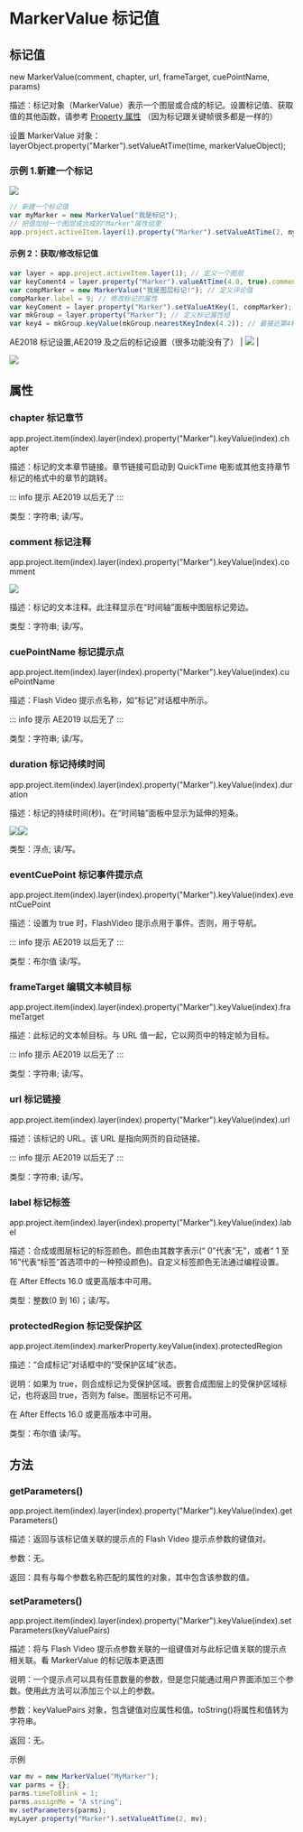 # MarkerValue 标记值

## 标记值

new MarkerValue(comment, chapter, url, frameTarget, cuePointName, params)

描述：标记对象（MarkerValue）表示一个图层或合成的标记。设置标记值、获取值的其他函数，请参考 [Property
属性](https://www.yuelili.com/docs/ae-script/property-property/#62-toc-title)
（因为标记跟关键帧很多都是一样的）

设置 MarkerValue 对象：layerObject.property("Marker").setValueAtTime(time,
markerValueObject);

### 示例 1.新建一个标记

![](https://cdn.yuelili.com/20211012172953.png)

```javascript
// 新建一个标记值
var myMarker = new MarkerValue("我是标记");
// 把值加给一个图层或合成的"Marker"属性组里
app.project.activeItem.layer(1).property("Marker").setValueAtTime(2, myMarker);
```

#### 示例 2：获取/修改标记值

```javascript
var layer = app.project.activeItem.layer(1); // 定义一个图层
var keyComent4 = layer.property("Marker").valueAtTime(4.0, true).comment; // "获取"第4秒标记的评论
var compMarker = new MarkerValue("我是图层标记!"); // 定义评论值
compMarker.label = 9; // 修改标记的属性
var keyComent = layer.property("Marker").setValueAtKey(1, compMarker); // "修改"图层第1个标记的评论
var mkGroup = layer.property("Marker"); // 定义标记属性组
var key4 = mkGroup.keyValue(mkGroup.nearestKeyIndex(4.2)); // 最接近第4秒的标记
```

AE2018 标记设置,AE2019 及之后的标记设置（很多功能没有了）
| ![](https://mir.yuelili.com/wp-content/uploads/2021/07/0b35a735cb997a6be046c7fdd0c7afda.png) |

![](https://cdn.yuelili.com/20211012172447.png)

## 属性

### chapter 标记章节

app.project.item(index).layer(index).property("Marker").keyValue(index).chapter

描述：标记的文本章节链接。章节链接可启动到 QuickTime 电影或其他支持章节标记的格式中的章节的跳转。

::: info 提示
AE2019 以后无了
:::

类型：字符串; 读/写。

### comment 标记注释

app.project.item(index).layer(index).property("Marker").keyValue(index).comment

![](https://mir.yuelili.com/wp-content/uploads/2021/07/e0cf48ac32bf73ec5c21fa299c628a00.png)

描述：标记的文本注释。此注释显示在“时间轴”面板中图层标记旁边。

类型：字符串; 读/写。

### cuePointName 标记提示点

app.project.item(index).layer(index).property("Marker").keyValue(index).cuePointName

描述：Flash Video 提示点名称，如“标记”对话框中所示。

::: info 提示
AE2019 以后无了
:::

类型：字符串; 读/写。

### duration 标记持续时间

app.project.item(index).layer(index).property("Marker").keyValue(index).duration

描述：标记的持续时间(秒)。在“时间轴”面板中显示为延伸的短条。

![](https://mir.yuelili.com/wp-content/uploads/2021/07/ecdbe12134b54e7cd42f303303d6a5da.png)![](https://mir.yuelili.com/wp-content/uploads/2021/07/704398044a329bcb6c81eb44e3cc63f9.png)

类型：浮点; 读/写。

### eventCuePoint 标记事件提示点

app.project.item(index).layer(index).property("Marker").keyValue(index).eventCuePoint

描述：设置为 true 时，FlashVideo 提示点用于事件。否则，用于导航。

::: info 提示
AE2019 以后无了
:::

类型：布尔值 读/写。

### frameTarget 编辑文本帧目标

app.project.item(index).layer(index).property("Marker").keyValue(index).frameTarget

描述：此标记的文本帧目标。与 URL 值一起，它以网页中的特定帧为目标。

::: info 提示
AE2019 以后无了
:::

类型：字符串; 读/写。

### url 标记链接

app.project.item(index).layer(index).property("Marker").keyValue(index).url

描述：该标记的 URL。该 URL 是指向网页的自动链接。

::: info 提示
AE2019 以后无了
:::

类型：字符串; 读/写。

### label 标记标签

app.project.item(index).layer(index).property("Marker").keyValue(index).label

描述：合成或图层标记的标签颜色。颜色由其数字表示(“ 0”代表“无”，或者“
1 至 16”代表“标签”首选项中的一种预设颜色)。自定义标签颜色无法通过编程设置。

在 After Effects 16.0 或更高版本中可用。

类型：整数(0 到 16)；读/写。

### protectedRegion 标记受保护区

app.project.item(index).markerProperty.keyValue(index).protectedRegion

描述：“合成标记”对话框中的“受保护区域”状态。

说明：如果为 true，则合成标记为受保护区域。嵌套合成图层上的受保护区域标记，也将返回 true，否则为 false。图层标记不可用。

在 After Effects 16.0 或更高版本中可用。

类型：布尔值 读/写。

## 方法

### getParameters()

app.project.item(index).layer(index).property("Marker").keyValue(index).getParameters()

描述：返回与该标记值关联的提示点的 Flash Video 提示点参数的键值对。

参数：无。

返回：具有与每个参数名称匹配的属性的对象，其中包含该参数的值。

### setParameters()

app.project.item(index).layer(index).property("Marker").keyValue(index).setParameters(keyValuePairs)

描述：将与 Flash Video 提示点参数关联的一组键值对与此标记值关联的提示点相关联。看 MarkerValue 的标记版本更迭图

说明：一个提示点可以具有任意数量的参数，但是您只能通过用户界面添加三个参数。使用此方法可以添加三个以上的参数。

参数：keyValuePairs 对象，包含键值对应属性和值。toString()将属性和值转为字符串。

返回：无。

示例

```javascript
var mv = new MarkerValue("MyMarker");
var parms = {};
parms.timeToBlink = 1;
parms.assignMe = "A string";
mv.setParameters(parms);
myLayer.property("Marker").setValueAtTime(2, mv);
```
